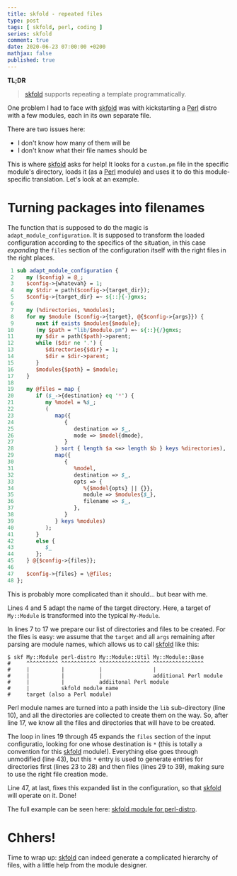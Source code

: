 ```yaml
---
title: skfold - repeated files
type: post
tags: [ skfold, perl, coding ]
series: skfold
comment: true
date: 2020-06-23 07:00:00 +0200
mathjax: false
published: true
---
```


**TL;DR**

> [skfold][] supports repeating a template programmatically.

One problem I had to face with [skfold][] was with kickstarting a
[Perl][] distro with a few modules, each in its own separate file.

There are two issues here:

- I don't know how many of them will be
- I don't know what their file names should be

This is where [skfold][] asks for help! It looks for a `custom.pm` file
in the specific module's directory, loads it (as a [Perl][] module) and
uses it to do this module-specific translation. Let's look at an
example.

# Turning packages into filenames

The function that is supposed to do the magic is
`adapt_module_configuration`. It is supposed to transform the loaded
configuration according to the specifics of the situation, in this case
*expanding* the `files` section of the configuration itself with the
right files in the right places.

```perl
 1 sub adapt_module_configuration {
 2    my ($config) = @_;
 3    $config->{whatevah} = 1;
 4    my $tdir = path($config->{target_dir});
 5    $config->{target_dir} =~ s{::}{-}gmxs;
 6 
 7    my (%directories, %modules);
 8    for my $module ($config->{target}, @{$config->{args}}) {
 9       next if exists $modules{$module};
10       (my $path = "lib/$module.pm") =~ s{::}{/}gmxs;
11       my $dir = path($path)->parent;
12       while ($dir ne '.') {
13          $directories{$dir} = 1;
14          $dir = $dir->parent;
15       }
16       $modules{$path} = $module;
17    }
18 
19    my @files = map {
20       if ($_->{destination} eq '*') {
21          my %model = %$_;
22          (
23             map({
24                {
25                   destination => $_,
26                   mode => $model{dmode},
27                }
28             } sort { length $a <=> length $b } keys %directories),
29             map({
30                {
31                   %model,
32                   destination => $_,
33                   opts => {
34                      %{$model{opts} || {}},
35                      module => $modules{$_},
36                      filename => $_,
37                   },
38                }
39             } keys %modules)
40          );
41       }
42       else {
43          $_
44       };
45    } @{$config->{files}};
46 
47    $config->{files} = \@files;
48 };
```

This is probably more complicated than it should... but bear with me.

Lines 4 and 5 adapt the name of the target directory. Here, a target of
`My::Module` is transformed into the typical `My-Module`.

In lines 7 to 17 we prepare our list of directories and files to be
created. For the files is easy: we assume that the `target` and all
`args` remaining after parsing are module names, which allows us to call
[skfold][] like this:

```shell
$ skf My::Module perl-distro My::Module::Util My::Module::Base
#     ^^^^^^^^^^ ^^^^^^^^^^^ ^^^^^^^^^^^^^^^^ ^^^^^^^^^^^^^^^^
#     |          |           |                |
#     |          |           |                additional Perl module
#     |          |           addiitonal Perl module
#     |          skfold module name
#     target (also a Perl module)
```

Perl module names are turned into a path inside the `lib` sub-directory
(line 10), and all the directories are collected to create them on the
way. So, after line 17, we know all the files and directories that will
have to be created.

The loop in lines 19 through 45 expands the `files` section of the
input configuratio, looking for one whose destination is `*` (this is
totally a convention for this [skfold][] module!). Everything else goes
through unmodified (line 43), but this `*` entry is used to generate
entries for directories first (lines 23 to 28) and then files (lines 29
to 39), making sure to use the right file creation mode.

Line 47, at last, fixes this expanded list in the configuration, so that
[skfold][] will operate on it. Done!

The full example can be seen here: [skfold module for perl-distro][].

# Chhers!

Time to wrap up: [skfold][] can indeed generate a complicated hierarchy
of files, with a little help from the module designer.


[skfold]: https://github.com/polettix/skfold
[Perl]: https://www.perl.org/
[skfold module for perl-distro]: https://github.com/polettix/skfold/blob/master/dot-skfold/modules/perl-distro/custom.pm
